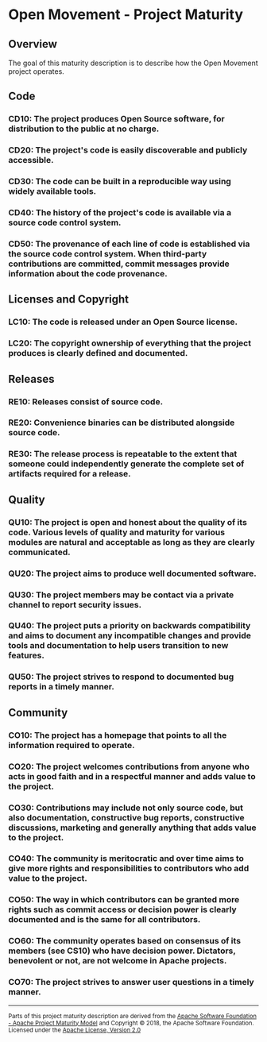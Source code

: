 # Open Movement - Project Maturity

## Overview

The goal of this maturity description is to describe how the Open Movement project operates. 


## Code

### CD10: The project produces Open Source software, for distribution to the public at no charge.

### CD20: The project's code is easily discoverable and publicly accessible.

### CD30: The code can be built in a reproducible way using widely available tools. 

### CD40: The history of the project's code is available via a source code control system. 

### CD50: The provenance of each line of code is established via the source code control system. When third-party contributions are committed, commit messages provide information about the code provenance.


## Licenses and Copyright

### LC10: The code is released under an Open Source license. 

### LC20: The copyright ownership of everything that the project produces is clearly defined and documented.


## Releases

### RE10: Releases consist of source code.

### RE20: Convenience binaries can be distributed alongside source code.

### RE30: The release process is repeatable to the extent that someone could independently generate the complete set of artifacts required for a release. 


## Quality

### QU10: The project is open and honest about the quality of its code. Various levels of quality and maturity for various modules are natural and acceptable as long as they are clearly communicated. 

### QU20: The project aims to produce well documented software.

### QU30: The project members may be contact via a private channel to report security issues.

### QU40: The project puts a priority on backwards compatibility and aims to document any incompatible changes and provide tools and documentation to help users transition to new features. 

### QU50: The project strives to respond to documented bug reports in a timely manner. 


## Community

### CO10: The project has a homepage that points to all the information required to operate. 

### CO20: The project welcomes contributions from anyone who acts in good faith and in a respectful manner and adds value to the project. 

### CO30: Contributions may include not only source code, but also documentation, constructive bug reports, constructive discussions, marketing and generally anything that adds value to the project. 

### CO40: The community is meritocratic and over time aims to give more rights and responsibilities to contributors who add value to the project. 

### CO50: The way in which contributors can be granted more rights such as commit access or decision power is clearly documented and is the same for all contributors. 

### CO60: The community operates based on consensus of its members (see CS10) who have decision power. Dictators, benevolent or not, are not welcome in Apache projects. 

### CO70: The project strives to answer user questions in a timely manner. 


---

<small>Parts of this project maturity description are derived from the [Apache Software Foundation - Apache Project Maturity Model](https://community.apache.org/apache-way/apache-project-maturity-model.html) and Copyright &copy; 2018, the Apache Software Foundation. Licensed under the [Apache License, Version 2.0](http://www.apache.org/licenses/LICENSE-2.0)</small>
